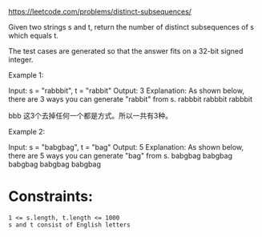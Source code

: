 https://leetcode.com/problems/distinct-subsequences/


Given two strings s and t, return the number of distinct  subsequences  of s which equals t.

The test cases are generated so that the answer fits on a 32-bit signed integer.


Example 1:

Input: s = "rabbbit", t = "rabbit"
Output: 3
Explanation:
As shown below, there are 3 ways you can generate "rabbit" from s.
rabbbit
rabbbit
rabbbit

bbb 这3个去掉任何一个都是方式。所以一共有3种。

Example 2:

Input: s = "babgbag", t = "bag"
Output: 5
Explanation:
As shown below, there are 5 ways you can generate "bag" from s.
babgbag
babgbag
babgbag
babgbag
babgbag

# Constraints:

    1 <= s.length, t.length <= 1000
    s and t consist of English letters
